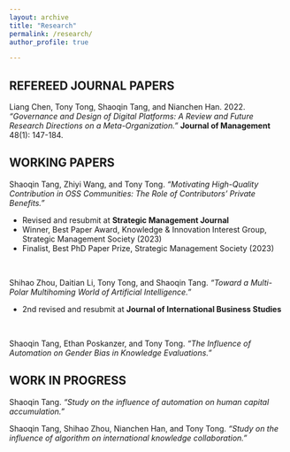 ```yaml
---
layout: archive
title: "Research"
permalink: /research/
author_profile: true

---
```



## REFEREED JOURNAL PAPERS  

Liang Chen, Tony Tong, Shaoqin Tang, and Nianchen Han. 2022. *“Governance and Design of Digital Platforms: A Review and Future Research Directions on a Meta-Organization.”* **Journal of Management** 48(1): 147-184.

## WORKING PAPERS  

Shaoqin Tang, Zhiyi Wang, and Tony Tong. *“Motivating High-Quality Contribution in OSS Communities: The Role of Contributors’ Private Benefits.”*  
- Revised and resubmit at **Strategic Management Journal**  
- Winner, Best Paper Award, Knowledge & Innovation Interest Group, Strategic Management Society (2023)  
- Finalist, Best PhD Paper Prize, Strategic Management Society (2023)
<br/>

Shihao Zhou, Daitian Li, Tony Tong, and Shaoqin Tang. *“Toward a Multi-Polar Multihoming World of Artificial Intelligence.”*  
- 2nd revised and resubmit at **Journal of International Business Studies**
<br/>

Shaoqin Tang, Ethan Poskanzer, and Tony Tong. *“The Influence of Automation on Gender Bias in Knowledge Evaluations.”*  


## WORK IN PROGRESS  

Shaoqin Tang. *“Study on the influence of automation on human capital accumulation.”*

Shaoqin Tang, Shihao Zhou, Nianchen Han, and Tony Tong. *“Study on the influence of algorithm on international knowledge collaboration.”*






